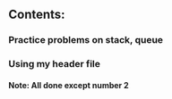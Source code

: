 
## Contents:

### Practice problems on stack, queue
### Using my header file
#### Note: All done except number 2
